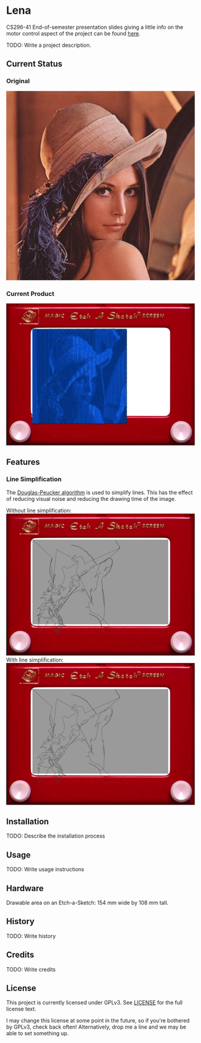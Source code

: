 # Lena
CS296-41 End-of-semester presentation slides giving a little info on the motor control aspect of the project can be found [here](https://www.icloud.com/keynote/0Zn7Z1xenVRJlimIRGz1t2ifg#rEAS_296_presentation).

TODO: Write a project description.

## Current Status
### Original
![Stock Lena image](images/lena.png "Stock Lena image")
### Current Product
![Example as of February 7, 2017](images/2017-02-07.png "Current product")

## Features
### Line Simplification
The [Douglas-Peucker algorithm](https://en.m.wikipedia.org/wiki/Ramer–Douglas–Peucker_algorithm) is used to simplify lines. This has the effect of reducing visual noise and reducing the drawing time of the image.

Without line simplification: ![](images/lineSimplification-before.png "Lena without line simplification")
With line simplification: ![](images/lineSimplification-after-20.png "Lena with line simplification")

## Installation

TODO: Describe the installation process

## Usage
TODO: Write usage instructions

## Hardware
Drawable area on an Etch-a-Sketch: 154 mm wide by 108 mm tall.

## History
TODO: Write history

## Credits
TODO: Write credits

## License
This project is currently licensed under GPLv3. See [LICENSE](LICENSE) for the full license text.

I may change this license at some point in the future, so if you're bothered by GPLv3, check back often! Alternatively, drop me a line and we may be able to set something up.
